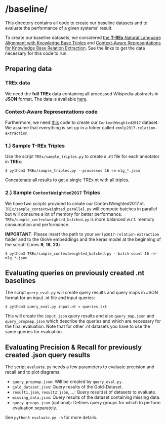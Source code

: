 # /baseline/

This directory contains all code to create our baseline datasets and to evaluate the performance of a given systems' result.

To create our baseline datasets, we considered [the **T-REx** Natural Language Alignment with Knowledge Base Triples][1] and [Context-Aware Representations for Knowledge Base Relation Extraction][3].
See the links to get the data necessary for this code to run.

## Preparing data

### **TREx** data

We need the **full** **TREx** data containing all processed Wikipedia abstracts in **JSON** format.
The data is available [here][2].

### Context-Aware Representations code

Furthermore, we need [this][3] code to create our `ContextWeighted2017` dataset.
We assume that everything is set up in a folder called `emnlp2017-relation-extraction`.

### 1.) Sample **T-REx** Triples

Use the script `TREx/sample_triples.py` to create a .nt file for each annotator in **TREx**:

```shell
$ python3 TREx/sample_triples.py --processes 16 re-nlg_*.json
```

Concatenate all results to get a single TREx.nt with all triples.

### 2.) Sample `ContextWeighted2017` Triples

We have two scripts provided to create our ContextWeighted2017.nt.
`TREx/sample_contextweighted_parallel.py` will compute batches in parallel but will consume a lot of memory for better performance.
`TREx/sample_contextweighted_batched.py` is more balanced w.r.t. memory consumption and performance.

**IMPORTANT**: Please insert the path to your `emnlp2017-relation-extraction` folder and to the GloVe embeddings and the keras model at the beginning of the script! (Lines **9**, **18**, **23**)

```shell
$ python3 TREx/sample_contextweighted_batched.py --batch-count 16 re-nlg_*.json
```

## Evaluating queries on previously created .nt baselines

The script `query_eval.py` will create query results and query maps in JSON format for an input .nt file and input queries:

```shell
$ python3 query_eval.py input.nt < queries.txt
```

This will create the `input.json` query results and also `query_map.json` and `query_propmap.json` which describe the queries and which are necessary for the final evaluation.
Note that for other .nt datasets you have to use the same queries for evaluation.

## Evaluating Precision & Recall for previously created .json query results

The script `evaluate.py` needs a few parameters to evaluate precision and recall and to plot diagrams:

- `query_propmap.json`: Will be created by `query_eval.py`.
- `gold_dataset.json`: Query results of the Gold-Dataset.
- `result1.json`, `result2.json`, ...: Query result(s) of datasets to evaluate.
- `missing_data.json`: Query results of the dataset containing missing data.
- `query_groups.json` (optional): Defines query groups for which to perform evaluation separately.

See `python3 evaluate.py -h` for more details.

[1]: https://hadyelsahar.github.io/t-rex/
[2]: https://hadyelsahar.github.io/t-rex/downloads/
[3]: https://github.com/UKPLab/emnlp2017-relation-extraction


